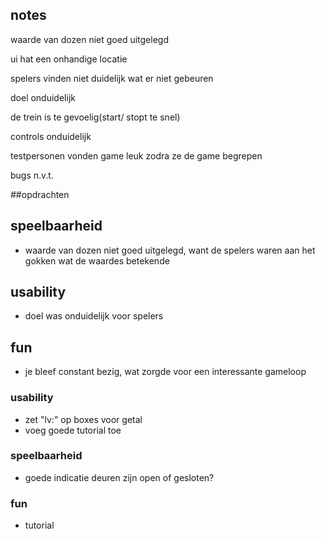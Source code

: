 ## notes

waarde van dozen niet goed uitgelegd

ui hat een onhandige locatie

spelers vinden  niet duidelijk wat er niet gebeuren

doel  onduidelijk

de trein is te gevoelig(start/ stopt te snel)

controls onduidelijk

testpersonen vonden game leuk zodra ze de game begrepen

bugs n.v.t.

##opdrachten

## speelbaarheid
- waarde van dozen niet goed uitgelegd, want de spelers waren aan het gokken wat de waardes betekende

## usability
- doel was onduidelijk voor spelers

## fun
- je bleef constant  bezig, wat zorgde voor een interessante gameloop




### usability
- zet "lv:" op boxes voor getal
- voeg goede tutorial toe

### speelbaarheid
- goede indicatie deuren zijn open of gesloten?

### fun
- tutorial